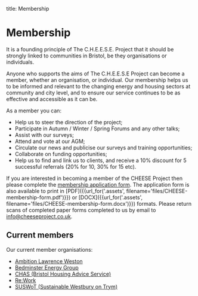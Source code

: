 title: Membership

# Membership

<p class="lead">
It is a founding principle of The C.H.E.E.S.E. Project that it should be
strongly linked to communities in Bristol, be they organisations or
individuals.
</p>

Anyone who supports the aims of The C.H.E.E.S.E Project can become a member,
whether an organisation, or individual. Our membership helps us to be informed
and relevant to the changing energy and housing sectors at community and city
level, and to ensure our service continues to be as effective and accessible as
it can be.

As a member you can:

 - Help us to steer the direction of the project;
 - Participate in Autumn / Winter / Spring Forums and any other talks;
 - Assist with our surveys;
 - Attend and vote at our AGM;
 - Circulate our news and publicise our surveys and training opportunities;
 - Collaborate on funding opportunities;
 - Help us to find and link us to clients, and receive a 10% discount for 5
   successful referrals (20% for 10, 30% for 15 etc).

If you are interested in becoming a member of the CHEESE Project then please
complete the [membership application form](/apply-for-membership). The
application form is also available to print in [PDF]({{url_for('.assets',
filename='files/CHEESE-membership-form.pdf')}}) or [DOCX]({{url_for('.assets',
filename='files/CHEESE-membership-form.docx')}}) formats. Please return scans
of completed paper forms completed to us by email to
[info@cheeseproject.co.uk](mailto:info@cheeseproject.co.uk).

## Current members

Our current member organisations:

- [Ambition Lawrence Weston](https://www.ambitionlw.org/)
- [Bedminster Energy Group](http://www.bedminsterenergy.org.uk/)
- [CHAS (Bristol Housing Advice Service)](http://www.chasbristol.co.uk/)
- [Re:Work](http://www.knowlewest.co.uk/directory/rework/)
- [SUSWoT (Sustainable Westbury on Trym)](http://www.suswot.org.uk/)

